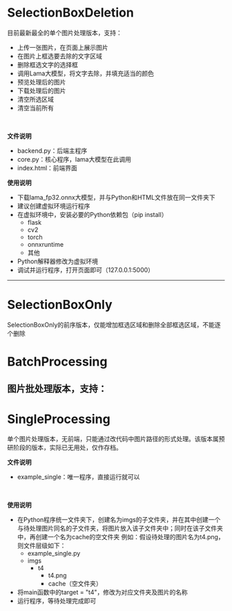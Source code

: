 # SelectionBoxDeletion
目前最新最全的单个图片处理版本，支持：
- 上传一张图片，在页面上展示图片
- 在图片上框选要去除的文字区域
- 删除框选文字的选择框
- 调用Lama大模型，将文字去除，并填充适当的颜色
- 预览处理后的图片
- 下载处理后的图片
- 清空所选区域
- 清空当前所有
</br>

**文件说明**
- backend.py：后端主程序
- core.py：核心程序，lama大模型在此调用
- index.html：前端界面


**使用说明**
- 下载lama_fp32.onnx大模型，并与Python和HTML文件放在同一文件夹下
- 建议创建虚拟环境运行程序
- 在虚拟环境中，安装必要的Python依赖包（pip install）
  - flask
  - cv2
  - torch
  - onnxruntime
  - 其他
- Python解释器修改为虚拟环境
- 调试并运行程序，打开页面即可（127.0.0.1:5000）




****

# SelectionBoxOnly
SelectionBoxOnly的前序版本，仅能增加框选区域和删除全部框选区域，不能逐个删除

# BatchProcessing
图片批处理版本，支持：
- 


# SingleProcessing
单个图片处理版本，无前端，只能通过改代码中图片路径的形式处理。该版本属预研阶段的版本，实际已无用处，仅作存档。
</br>

**文件说明**
- example_single：唯一程序，直接运行就可以

</br>

**使用说明**
- 在Python程序统一文件夹下，创建名为imgs的子文件夹，并在其中创建一个与待处理图片同名的子文件夹，将图片放入该子文件夹中；同时在该子文件夹中，再创建一个名为cache的空文件夹
例如：假设待处理的图片名为t4.png，则文件层级如下：
  - example_single.py
  - imgs
    - t4
      - t4.png
      - cache（空文件夹）
- 将main函数中的target = "t4"，修改为对应文件夹及图片的名称
- 运行程序，等待处理完成即可